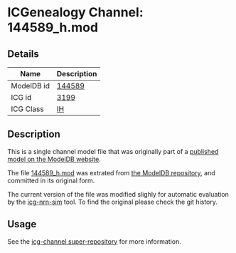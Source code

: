 # ICGenealogy Channel: 144589\_h.mod

## Details

Name | Description
---- | -----------
ModelDB id | [144589](http://senselab.med.yale.edu/ModelDB/ShowModel.cshtml?model=144589)
ICG id | [3199](http://icg.neurotheory.ox.ac.uk/channels/4/3199)
ICG Class | [IH](http://icg.neurotheory.ox.ac.uk/channels/4)

## Description

This is a single channel model file that was originally part of a [published model on the ModelDB website](http://senselab.med.yale.edu/ModelDB/ShowModel.cshtml?model=144589).


The file [144589\_h.mod](144589_h.mod) was extrated from [the ModelDB repository](http://senselab.med.yale.edu/ModelDB/ShowModel.cshtml?model=144589), and committed in its original form.

The current version of the file was modified slighly for automatic evaluation by the [icg-nrn-sim](https://github.com/icgenealogy/icg-nrn-sim) tool. To find the original please check the git history.


## Usage

See the [icg-channel super-repository](https://github.com/icgenealogy/icg-channels) for more information.